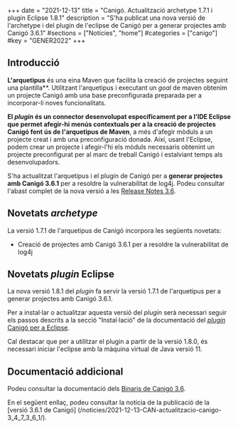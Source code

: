 +++
date = "2021-12-13"
title = "Canigó. Actualització archetype 1.7.1 i plugin Eclipse 1.8.1"
description = "S'ha publicat una nova versió de l'archetype i del plugin de l'eclipse de Canigó per a generar projectes amb Canigó 3.6.1"
#sections = ["Notícies", "home"]
#categories = ["canigo"]
#key = "GENER2022"
+++

## Introducció

**L'arquetipus** és una eina Maven que facilita la creació de projectes seguint una plantilla**. Utilitzant l'arquetipus i
executant un _goal_ de maven obtenim un projecte Canigó amb una base preconfigurada preparada per a incorporar-li noves
funcionalitats.

**El _plugin_ és un connector desenvolupat específicament per a l'IDE Eclipse que permet afegir-hi menús contextuals
per a la creació de projectes Canigó fent ús de l'arquetipus de Maven**, a més d'afegir mòduls a un projecte creat i
amb una preconfiguració donada. Així, usant l'Eclipse, podem crear un projecte i afegir-l'hi els mòduls necessaris
obtenint un projecte preconfigurat per al marc de treball Canigó i estalviant temps als desenvolupadors.

S'ha actualitzat l'arquetipus i el plugin de Canigó per a **generar projectes amb Canigó 3.6.1** per a resoldre la vulnerabilitat de log4j.
Podeu consultar l'abast complet de la nova versió a les [Release Notes 3.6](/canigo-download-related/release-notes-canigo-36).

## Novetats _archetype_

La versió 1.7.1 de l'arquetipus de Canigó incorpora les següents novetats:

- Creació de projectes amb Canigó 3.6.1 per a resoldre la vulnerabilitat de log4j

## Novetats _plugin_ Eclipse

La nova versió 1.8.1 del _plugin_ fa servir la versió 1.7.1 de l'arquetipus per a generar projectes amb Canigó 3.6.1.

Per a instal·lar o actualitzar aquesta versió del _plugin_ serà necessari seguir els passos descrits a la secció
"Instal·lació" de la documentació del [_plugin_ Canigó per a Eclipse](/canigo-download-related/plugin-canigo/).

Cal destacar que per a utilitzar el plugin a partir de la versió 1.8.0, és necessari iniciar l'eclipse amb la màquina virtual de Java versió 11.

## Documentació addicional

Podeu consultar la documentació dels [Binaris de Canigó 3.6](/canigo/download/canigo-36/).

En el següent enllaç, podeu consultar la notícia de la publicació de la [versió 3.6.1 de Canigó]
(/noticies/2021-12-13-CAN-actualitzacio-canigo-3_4_7_3_6_1/).